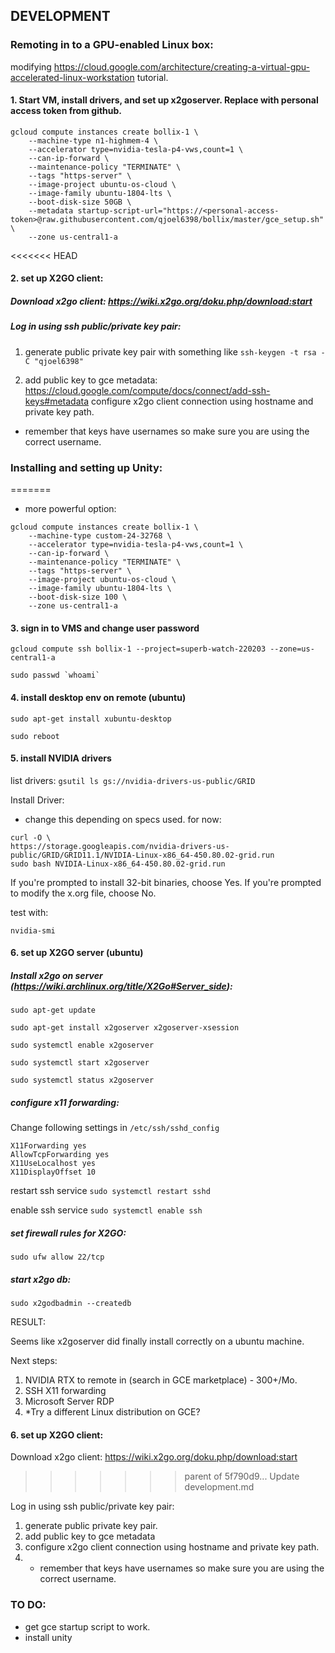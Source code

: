 ## DEVELOPMENT
### Remoting in to a GPU-enabled Linux box:
modifying https://cloud.google.com/architecture/creating-a-virtual-gpu-accelerated-linux-workstation tutorial.

#### 1. Start VM, install drivers, and set up x2goserver. Replace <personal-access-token> with personal access token from github.
  
```
gcloud compute instances create bollix-1 \
    --machine-type n1-highmem-4 \
    --accelerator type=nvidia-tesla-p4-vws,count=1 \
    --can-ip-forward \
    --maintenance-policy "TERMINATE" \
    --tags "https-server" \
    --image-project ubuntu-os-cloud \
    --image-family ubuntu-1804-lts \
    --boot-disk-size 50GB \
    --metadata startup-script-url="https://<personal-access-token>@raw.githubusercontent.com/qjoel6398/bollix/master/gce_setup.sh" \
    --zone us-central1-a
```
<<<<<<< HEAD
#### 2. set up X2GO client:
##### Download x2go client: https://wiki.x2go.org/doku.php/download:start

##### Log in using ssh public/private key pair:
1. generate public private key pair with something like `ssh-keygen -t rsa -C "qjoel6398"`

2. add public key to gce metadata: https://cloud.google.com/compute/docs/connect/add-ssh-keys#metadata
configure x2go client connection using hostname and private key path.
 * remember that keys have usernames so make sure you are using the correct username.

  
### Installing and setting up Unity:
=======

* more powerful option:

```
gcloud compute instances create bollix-1 \
    --machine-type custom-24-32768 \
    --accelerator type=nvidia-tesla-p4-vws,count=1 \
    --can-ip-forward \
    --maintenance-policy "TERMINATE" \
    --tags "https-server" \
    --image-project ubuntu-os-cloud \
    --image-family ubuntu-1804-lts \
    --boot-disk-size 100 \
    --zone us-central1-a
```
#### 3. sign in to VMS and change user password

`gcloud compute ssh bollix-1 --project=superb-watch-220203 --zone=us-central1-a`

`` sudo passwd `whoami` ``

#### 4. install desktop env on remote (ubuntu)

`sudo apt-get install xubuntu-desktop`

`sudo reboot`

#### 5. install NVIDIA drivers

list drivers:
`gsutil ls gs://nvidia-drivers-us-public/GRID`

Install Driver:
* change this depending on specs used. for now:

```
curl -O \
https://storage.googleapis.com/nvidia-drivers-us-public/GRID/GRID11.1/NVIDIA-Linux-x86_64-450.80.02-grid.run
sudo bash NVIDIA-Linux-x86_64-450.80.02-grid.run
```
If you're prompted to install 32-bit binaries, choose Yes.
If you're prompted to modify the x.org file, choose No.

test with:

`nvidia-smi`


#### 6. set up X2GO server (ubuntu)
##### Install x2go on server (https://wiki.archlinux.org/title/X2Go#Server_side): 

`sudo apt-get update`

`sudo apt-get install x2goserver x2goserver-xsession`

`sudo systemctl enable x2goserver`  

`sudo systemctl start x2goserver`  

`sudo systemctl status x2goserver`  

##### configure x11 forwarding:

Change following settings in `/etc/ssh/sshd_config`

```
X11Forwarding yes
AllowTcpForwarding yes
X11UseLocalhost yes 
X11DisplayOffset 10
```
restart ssh service
`sudo systemctl restart sshd`

enable ssh service
`sudo systemctl enable ssh`

##### set  firewall rules for X2GO:
`sudo ufw allow 22/tcp`

##### start x2go db:
`sudo x2godbadmin --createdb`


RESULT:

Seems like x2goserver did finally install correctly on a ubuntu machine.

Next steps:
1) NVIDIA RTX to remote in (search in GCE marketplace) - 300+/Mo.
3) SSH X11 forwarding
4) Microsoft Server RDP
5) *Try a different Linux distribution on GCE?

#### 6. set up X2GO client:

Download x2go client: https://wiki.x2go.org/doku.php/download:start
>>>>>>> parent of 5f790d9... Update development.md

Log in using ssh public/private key pair:
  1) generate public private key pair. 
  2) add public key to gce metadata
  3) configure x2go client connection using hostname and private key path. 
  4) * remember that keys have usernames so make sure you are using the correct username.


### TO DO:
  - get gce startup script to work.
  - install unity
